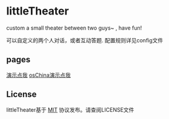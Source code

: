 # littleTheater

custom  a small theater between two guys~ , have fun!

可以自定义的两个人对话，或者互动答题.
配置规则详见config文件

## pages
[演示点我](https://twobear.github.io/littleTheater/)
[osChina演示点我](http://ccbear.oschina.io/littletheater)
 
## License

littleTheater基于 [MIT](http://opensource.org/licenses/MIT) 协议发布。请查阅LICENSE文件

